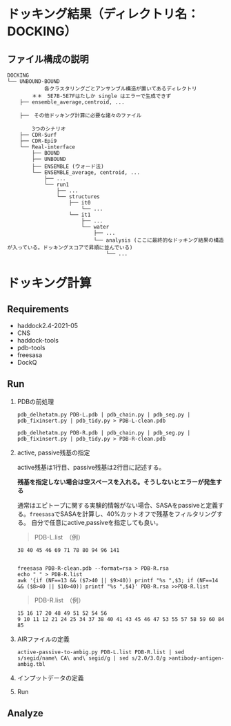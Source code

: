 # ドッキング結果（ディレクトリ名：DOCKING）

## ファイル構成の説明

    DOCKING
    └── UNBOUND-BOUND
                各クラスタリングごとアンサンブル構造が置いてあるディレクトリ
            ＊＊　5E7B-5E7Fはたしか single はエラーで生成できず
        ├── ensemble_average,centroid, ...
         
        ├──　その他ドッキング計算に必要な諸々のファイル
        
            3つのシナリオ
        ├── CDR-Surf
        ├── CDR-Epi9
        └── Real-interface
            ├── BOUND
            ├── UNBOUND
            ├── ENSEMBLE (ウォード法)
            └── ENSEMBLE_average, centroid, ...
                ├── ...
                └── run1
                    ├── ...
                    └── structures
                        ├── it0
                            └── ...
                        └── it1
                            ├── ...
                            └── water
                                ├── ...
                                └── analysis (ここに最終的なドッキング結果の構造が入っている。ドッキングスコアで昇順に並んでいる)
                                    └── ...
        
# ドッキング計算

## Requirements
- haddock2.4-2021-05
- CNS
- haddock-tools
- pdb-tools
- freesasa
- DockQ

## Run
1. PDBの前処理

    ```
    pdb_delhetatm.py PDB-L.pdb | pdb_chain.py | pdb_seg.py | pdb_fixinsert.py | pdb_tidy.py > PDB-L-clean.pdb
    ```
    
    ```
    pdb_delhetatm.py PDB-R.pdb | pdb_chain.py | pdb_seg.py | pdb_fixinsert.py | pdb_tidy.py > PDB-R-clean.pdb
    ```
    
2. active, passive残基の指定

    active残基は1行目、passive残基は2行目に記述する。
    
    **残基を指定しない場合は空スペースを入れる。そうしないとエラーが発生する**
    
    通常はエピトープに関する実験的情報がない場合、SASAをpassiveと定義する。`freesasa`でSASAを計算し、40%カットオフで残基をフィルタリングする。
    自分で任意にactive,passiveを指定しても良い。
    
    > PDB-L.list　（例）
    ```
    38 40 45 46 69 71 78 80 94 96 141
     
    ```
    
    ```
    freesasa PDB-R-clean.pdb --format=rsa > PDB-R.rsa
    echo " " > PDB-R.list
    awk '{if (NF==13 && ($7>40 || $9>40)) printf "%s ",$3; if (NF==14 && ($8>40 || $10>40)) printf "%s ",$4}' PDB-R.rsa >>PDB-R.list
    ```
    > PDB-R.list　（例）
    ```
    15 16 17 20 48 49 51 52 54 56
    9 10 11 12 21 24 25 34 37 38 40 41 43 45 46 47 53 55 57 58 59 60 84 85
    ```

4. AIRファイルの定義

    ```
    active-passive-to-ambig.py PDB-L.list PDB-R.list | sed s/segid/name\ CA\ and\ segid/g | sed s/2.0/3.0/g >antibody-antigen-ambig.tbl
    ```


5. インプットデータの定義


6. Run

## Analyze
